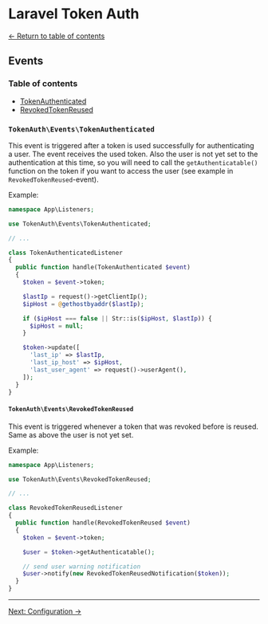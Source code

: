 # Laravel Token Auth

[&larr; Return to table of contents](./README.md)

## Events

### Table of contents

- [TokenAuthenticated](#tokenautheventstokenauthenticated)
- [RevokedTokenReused](#tokenautheventsrevokedtokenreused)

### `TokenAuth\Events\TokenAuthenticated`

This event is triggered after a token is used successfully for authenticating a user. The event receives the used token. Also the user is not yet set to the authentication at this time, so you will need to call the `getAuthenticatable()` function on the token if you want to access the user (see example in `RevokedTokenReused`-event).

Example:

```php
namespace App\Listeners;

use TokenAuth\Events\TokenAuthenticated;

// ...

class TokenAuthenticatedListener
{
  public function handle(TokenAuthenticated $event)
  {
    $token = $event->token;

    $lastIp = request()->getClientIp();
    $ipHost = @gethostbyaddr($lastIp);

    if ($ipHost === false || Str::is($ipHost, $lastIp)) {
      $ipHost = null;
    }

    $token->update([
      'last_ip' => $lastIp,
      'last_ip_host' => $ipHost,
      'last_user_agent' => request()->userAgent(),
    ]);
  }
}
```

#### `TokenAuth\Events\RevokedTokenReused`

This event is triggered whenever a token that was revoked before is reused. Same as above the user is not yet set.

Example:

```php
namespace App\Listeners;

use TokenAuth\Events\RevokedTokenReused;

// ...

class RevokedTokenReusedListener
{
  public function handle(RevokedTokenReused $event)
  {
    $token = $event->token;

    $user = $token->getAuthenticatable();

    // send user warning notification
    $user->notify(new RevokedTokenReusedNotification($token));
  }
}
```

---

[Next: Configuration &rarr;](./04-configuration.md)
